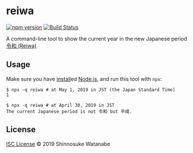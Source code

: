 # reiwa

[![npm version](https://img.shields.io/npm/v/reiwa.svg)](https://www.npmjs.com/package/reiwa)
[![Build Status](https://travis-ci.com/shinnn/reiwa.svg?branch=master)](https://travis-ci.com/shinnn/reiwa)
<!-- [![codecov](https://codecov.io/gh/shinnn/install-purescript/branch/master/graph/badge.svg)](https://codecov.io/gh/shinnn/install-purescript) -->

A command-line tool to show the current year in the new Japanese period [令和 (Reiwa)](https://japan.kantei.go.jp/98_abe/statement/201904/_00001.html)

## Usage

Make sure you have [install](https://nodejs.org/en/download/)ed [Node.js](https://nodejs.org/), and run this tool with `npx`:

```console
$ npx -q reiwa # at May 1, 2019 in JST (the Japan Standard Time)
1

$ npx -q reiwa # at April 30, 2019 in JST
The current Japanese period is not 令和 but 平成.
```

## License

[ISC License](./LICENSE) © 2019 Shinnosuke Watanabe
